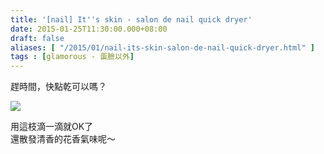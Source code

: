 ```yaml
---
title: '[nail] It''s skin - salon de nail quick dryer'
date: 2015-01-25T11:30:00.000+08:00
draft: false
aliases: [ "/2015/01/nail-its-skin-salon-de-nail-quick-dryer.html" ]
tags : [glamorous - 蛋臉以外]
---
```


趕時間，快點乾可以嗎？  

[![](https://farm9.staticflickr.com/8648/16352190892_d1115c6508_z.jpg)](https://farm9.staticflickr.com/8648/16352190892_d1115c6508_z.jpg)

用這枝滴一滴就OK了  
還散發清香的花香氣味呢～